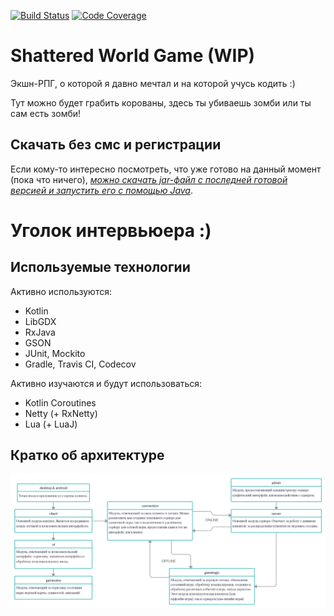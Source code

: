 [![Build Status](https://travis-ci.org/mirage-a/shattered-world.svg?branch=master)](https://travis-ci.org/mirage-a/shattered-world)
[![Code Coverage](https://codecov.io/gh/mirage-a/shattered-world/branch/master/graph/badge.svg)](https://codecov.io/gh/mirage-a/shattered-world)


# Shattered World Game (WIP)

Экшн-РПГ, о которой я давно мечтал и на которой учусь кодить :)

Тут можно будет грабить корованы, здесь ты убиваешь зомби или ты сам есть зомби!
    
## Скачать без смс и регистрации

Если кому-то интересно посмотреть, что уже готово на данный момент (пока что ничего), *[можно скачать jar-файл с последней готовой версией и запустить его с помощью Java]( https://github.com/Mirage-A/Shattered-World/raw/master/Shattered-World.jar)*.

# Уголок интервьюера :)

## Используемые технологии

Активно используются:
 - Kotlin
 - LibGDX
 - RxJava
 - GSON
 - JUnit, Mockito
 - Gradle, Travis CI, Codecov
 
Активно изучаются и будут использоваться:
 - Kotlin Coroutines
 - Netty (+ RxNetty)
 - Lua (+ LuaJ)

## Кратко об архитектуре

![](arch.png)
